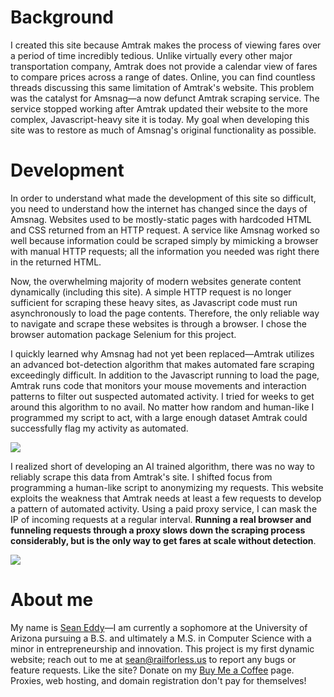 # Background

I created this site because Amtrak makes the process of viewing fares
over a period of time incredibly tedious. Unlike virtually every other
major transportation company, Amtrak does not provide a calendar view
of fares to compare prices across a range of dates. Online, you can
find countless threads discussing this same limitation of Amtrak's
website. This problem was the catalyst for Amsnag&mdash;a now defunct
Amtrak scraping service. The service stopped working after Amtrak
updated their website to the more complex, Javascript-heavy site it is
today. My goal when developing this site was to restore as much of
Amsnag's original functionality as possible.

# Development

In order to understand what made the development of this site so
difficult, you need to understand how the internet has changed since
the days of Amsnag. Websites used to be mostly-static pages with
hardcoded HTML and CSS returned from an HTTP request. A service like
Amsnag worked so well because information could be scraped simply by
mimicking a browser with manual HTTP requests; all the information you
needed was right there in the returned HTML.

Now, the overwhelming majority of modern websites generate content
dynamically (including this site). A simple HTTP request is no longer
sufficient for scraping these heavy sites, as Javascript code must run
asynchronously to load the page contents. Therefore, the only reliable
way to navigate and scrape these websites is through a browser. I
chose the browser automation package Selenium for this project.

I quickly learned why Amsnag had not yet been replaced&mdash;Amtrak
utilizes an advanced bot-detection algorithm that makes automated fare
scraping exceedingly difficult. In addition to the Javascript running
to load the page, Amtrak runs code that monitors your mouse movements
and interaction patterns to filter out suspected automated activity. I
tried for weeks to get around this algorithm to no avail. No matter
how random and human-like I programmed my script to act, with a large
enough dataset Amtrak could successfully flag my activity as
automated.

![](https://github.com/tikkisean/rail-for-less/blob/master/client/public/images/reCAPTCHA.png)

I realized short of developing an AI trained algorithm, there was no
way to reliably scrape this data from Amtrak's site. I shifted focus
from programming a human-like script to anonymizing my requests. This
website exploits the weakness that Amtrak needs at least a few
requests to develop a pattern of automated activity. Using a paid
proxy service, I can mask the IP of incoming requests at a regular
interval. **Running a real browser and funneling requests through a proxy slows
down the scraping process considerably, but is the only way to get
fares at scale without detection**.

![](https://github.com/tikkisean/rail-for-less/blob/master/client/public/images/demo.gif)

# About me

My name is [Sean Eddy](https://seaneddy.com/)—I am currently a sophomore at
the University of Arizona pursuing a B.S. and ultimately a M.S. in Computer
Science with a minor in entrepreneurship and innovation. This project is my
first dynamic website; reach out to me at sean@railforless.us to report any
bugs or feature requests. Like the site? Donate on my [Buy Me a Coffee](https://www.buymeacoffee.com/seaneddy)
page. Proxies, web hosting, and domain
registration don't pay for themselves!
